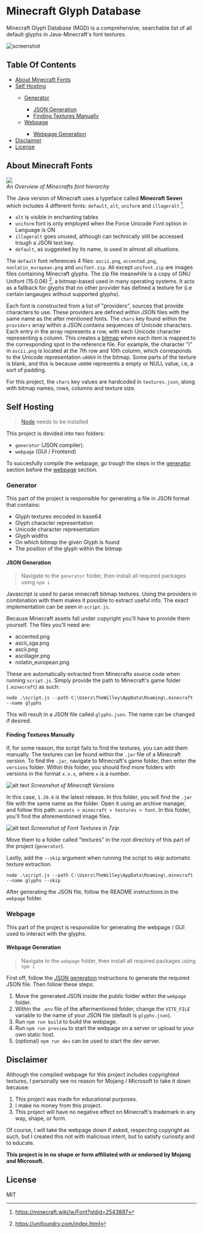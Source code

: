 # Minecraft Glyph Database

Minecraft Glyph Database (MGD) is a comprehensive, searchable list of all default glyphs in Java-Minecraft's font textures.

![screenshot](readme/Screenshot%203.png)

## Table Of Contents

<ul>
    <li> <a href="#about-minecraft-fonts"> About Minecraft Fonts </a> </li>
    <li> <a href="#self-hosting"> Self Hosting </a> </li>
    <ul>
        <li> <a href="#generator"> Generator </a> </li>
        <ul>
            <li> <a href="#json-generation"> JSON Generation </a> </li>
            <li> <a href="#finding-textures-manually"> Finding Textures Manually </a> </li> 
        </ul>
        <li> <a href="#webpage"> Webpage </a> </li>
        <ul>
            <li> <a href="#webpage-generation"> Webpage Generation </a> </li>
        </ul>
    </ul>
    <li> <a href="#disclaimer"> Disclaimer </a> </li>
    <li> <a href="#license"> License </a> </li>
</ul>

## About Minecraft Fonts

![](readme/Fonts%20Overview.png)  
_An Overview of Minecrafts font hierarchy_

The Java version of Minecraft uses a typeface called **Minecraft Seven** which includes 4 different fonts: `default`, `alt`, `uniform` and `illageralt` [^1].

- `alt` is visible in enchanting tables
- `uniform` font is only employed when the Force Unicode Font option in Language is ON
- `illageralt` goes unused, although can technically still be accessed trough a JSON text key.
- `default`, as suggested by its name, is used in almost all situations.

The `default` font references 4 files: `ascii.png`, `accented.png`, `nonlatin_european.png` and `unifont.zip`. All except `unifont.zip` are images files containing Minecraft glyphs. The zip file meanwhile is a copy of GNU Unifont (15.0.06) [^2], a bitmap-based used in many operating systems. It acts as a fallback for glyphs that no other provider has defined a texture for (i.e certain langauges without supported glyphs).

Each font is constructed from a list of "providers", sources that provide characters to use. These providers are defined within JSON files with the same name as the after mentioned fonts. The `chars` key found within the `providers` array within a JSON contains sequences of Unicode characters. Each entry in the array represents a row, with each Unicode character representing a column. This creates a [bitmap](https://www.britannica.com/technology/bitmap) where each item is mapped to the corresponding spot in the reference file. For example, the character "i" in `ascii.png` is located at the 7th row and 10th column, which corresponds to the Unicode representation `u0069` in the bitmap. Some parts of the texture is blank, and this is because `u0000` represents a empty or NULL value, i.e, a sort of padding.

For this project, the `chars` key values are hardcoded in `textures.json`, along with bitmap names, rows, columns and texture size.

[^1]: https://minecraft.wiki/w/Font?oldid=2543897
[^2]: https://unifoundry.com/index.html

## Self Hosting

> [Node](https://nodejs.org/en) needs to be installed

This project is devided into two folders:

- `generator` (JSON compiler).
- `webpage` (GUI / Frontend)

To succesfully compile the webpage, go trough the steps in the [generator](#generator) section before the [webpage](#webpage) section.

### Generator

This part of the project is responsible for generating a file in JSON format that contains:

- Glyph textures encoded in base64
- Glyph character representation
- Unicode character representation
- Glyph widths
- On which bitmap the given Glyph is found
- The position of the glyph within the bitmap

#### JSON Generation

> Navigate to the `generator` folder, then install all required packages using `npm i`

Javascript is used to parse minecraft bitmap textures. Using the providers in combination with them makes it possible to extract useful info. The exact implementation can be seen in `script.js`.

Because Minecraft assets fall under copyright you'll have to provide them yourself. The files you'll need are:

- accented.png
- ascii_sga.png
- ascii.png
- asciilager.png
- nolatin_european.png

These are automatically extracted from Minecrafts source code when running `script.js`. Simply provide the path to Minecraft's game folder (`.minecraft`) as such:

```
node .\script.js --path C:\Users\TheWilley\AppData\Roaming\.minecraft --name glyphs
```

This will result in a JSON file called `glyphs.json`. The name can be changed if desired.

#### Finding Textures Manually

If, for some reason, the script fails to find the textures, you can add them manually. The textures can be found within the `.jar` file of a Minecraft version. To find the `.jar`, navigate to Minecraft's game folder, then enter the `versions` folder. Within this folder, you should find more folders with versions in the format `x.x.x`, where `x` is a number.

![alt text](readme/Screenshot%201.png)
_Screenshot of Minecraft Versions_

In this case, `1.20.6` is the latest release. In this folder, you will find the `.jar` file with the same name as the folder. Open it using an archive manager, and follow this path: `assets > minecraft > textures > font`. In this folder, you'll find the aforementioned image files.

![alt text](readme/Screenshot%202.png)
_Screenshot of Font Textures in 7zip_

Move them to a folder called "textures" in the root directory of this part of the project (`generator`).

Lastly, add the `--skip` argument when running the script to skip automatic texture extraction.

```
node .\script.js --path C:\Users\TheWilley\AppData\Roaming\.minecraft --name glyphs --skip
```

After generating the JSON file, follow the README instructions in the `webpage` folder.

### Webpage

This part of the project is responsible for generating the webpage / GUI used to interact with the glyphs.

#### Webpage Generation

> Navigate to the `webpage` folder, then install all required packages using `npm i`

First off, follow the [JSON generation](#json-generation) instructions to generate the required JSON file. Then follow these steps:

1. Move the generated JSON inside the public folder within the `webpage` folder.
2. Within the `.env` file of the aftermentioned folder, change the `VITE_FILE` variable to the name of your JSON file (default is `glyphs.json`).
3. Run `npm run build` to build the webpage.
4. Run `npm run preview` to start the webpage on a server or upload to your own static host.
5. (optional) `npm run dev` can be used to start the dev server.

## Disclaimer

Although the compiled webpage for this project includes copyrighted textures, I personally see no reason for Mojang / Microsoft to take it down because:

1. This project was made for educational purposes.
2. I make no money from this project.
3. This project will have no negative effect on Minecraft's trademark in any way, shape, or form.

Of course, I will take the webpage down if asked, respecting copyright as such, but I created this not with malicious intent, but to satisfy curiosity and to educate.

**This project is in no shape or form affiliated with or endorsed by Mojang and Microsoft.**

## License

MIT
